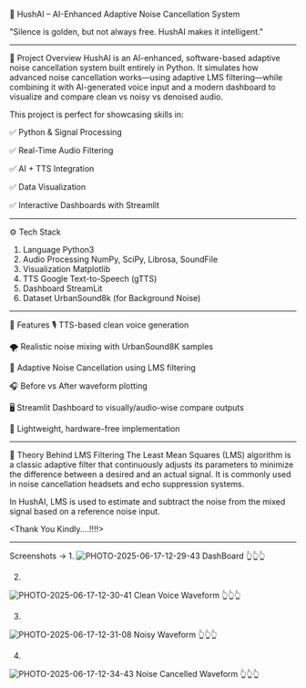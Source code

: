 🧠 HushAI – AI-Enhanced Adaptive Noise Cancellation System

"Silence is golden, but not always free. HushAI makes it intelligent."

------------------------------------------------------------------------


🎯 Project Overview
HushAI is an AI-enhanced, software-based adaptive noise cancellation system built entirely in Python. It simulates how advanced noise cancellation works—using adaptive LMS filtering—while combining it with AI-generated voice input and a modern dashboard to visualize and compare clean vs noisy vs denoised audio.

This project is perfect for showcasing skills in:

✅ Python & Signal Processing

✅ Real-Time Audio Filtering

✅ AI + TTS Integration

✅ Data Visualization

✅ Interactive Dashboards with Streamlit

------------------------------------------------------

⚙️ Tech Stack
1. Language           Python3
2. Audio Processing   NumPy, SciPy, Librosa, SoundFile
3. Visualization      Matplotlib
4. TTS                Google Text-to-Speech (gTTS)
5. Dashboard          StreamLit
6. Dataset            UrbanSound8k (for Background Noise)


------------------------------------------------------

🚀 Features
🎙️ TTS-based clean voice generation

🌪️ Realistic noise mixing with UrbanSound8K samples

🧠 Adaptive Noise Cancellation using LMS filtering

🎧 Before vs After waveform plotting

🖥️ Streamlit Dashboard to visually/audio-wise compare outputs

💾 Lightweight, hardware-free implementation

------------------------------------------------------

🧠 Theory Behind LMS Filtering
The Least Mean Squares (LMS) algorithm is a classic adaptive filter that continuously adjusts its parameters to minimize the difference between a desired and an actual signal. It is commonly used in noise cancellation headsets and echo suppression systems.

In HushAI, LMS is used to estimate and subtract the noise from the mixed signal based on a reference noise input.


<Thank You Kindly....!!!!>

------------------------------------------------------

Screenshots ->
1.
![PHOTO-2025-06-17-12-29-43](https://github.com/user-attachments/assets/ed2ac50c-eb84-453c-8567-82e37c460a7f)
DashBoard 👆👆👆

2.
![PHOTO-2025-06-17-12-30-41](https://github.com/user-attachments/assets/d7a54690-5176-4c9a-b0e5-718f2f0102c5)
Clean Voice Waveform 👆👆👆

3.
![PHOTO-2025-06-17-12-31-08](https://github.com/user-attachments/assets/e534bc6f-f69f-4cfc-aff1-309ebce3e237)
Noisy Waveform 👆👆👆

4.
![PHOTO-2025-06-17-12-34-43](https://github.com/user-attachments/assets/034099ff-41a4-4f87-a689-419d90c6c3cc)
Noise Cancelled Waveform 👆👆👆





